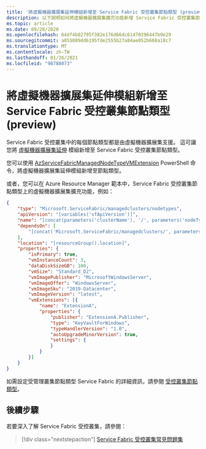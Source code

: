 ```yaml
---
title: '將虛擬機器擴展集延伸模組新增至 Service Fabric 受控叢集節點類型 (preview) '
description: 以下說明如何將虛擬機器擴展集擴充功能新增 Service Fabric 受控叢集節點類型
ms.topic: article
ms.date: 09/28/2020
ms.openlocfilehash: 64df4b82795f382e176d66dc61470296447b9e29
ms.sourcegitcommit: a055089dd6195fde2555b27a84ae052b668a18c7
ms.translationtype: MT
ms.contentlocale: zh-TW
ms.lasthandoff: 01/26/2021
ms.locfileid: "98788073"
---
```

# <a name="add-a-virtual-machine-scale-set-extension-to-a-service-fabric-managed-cluster-node-type-preview"></a>將虛擬機器擴展集延伸模組新增至 Service Fabric 受控叢集節點類型 (preview) 

Service Fabric 受控叢集中的每個節點類型都是由虛擬機器擴展集支援。 這可讓您將 [虛擬機器擴展集延伸](../virtual-machines/extensions/overview.md) 模組新增至 Service Fabric 受控叢集節點類型。

您可以使用 [AzServiceFabricManagedNodeTypeVMExtension](/powershell/module/az.servicefabric/add-azservicefabricmanagednodetypevmextension) PowerShell 命令，將虛擬機器擴展集延伸模組新增至節點類型。

或者，您可以在 Azure Resource Manager 範本中，Service Fabric 受控叢集節點類型上的虛擬機器擴展集擴充功能，例如：

```json
{
    "type": "Microsoft.ServiceFabric/managedclusters/nodetypes",
    "apiVersion": "[variables('sfApiVersion')]",
    "name": "[concat(parameters('clusterName'), '/', parameters('nodeTypeName'))]",
    "dependsOn": [
        "[concat('Microsoft.ServiceFabric/managedclusters/', parameters('clusterName'))]"
    ],
    "location": "[resourceGroup().location]",
    "properties": {
        "isPrimary": true,
        "vmInstanceCount": 3,
        "dataDiskSizeGB": 100,
        "vmSize": "Standard_D2",
        "vmImagePublisher": "MicrosoftWindowsServer",
        "vmImageOffer": "WindowsServer",
        "vmImageSku": "2019-Datacenter",
        "vmImageVersion": "latest",
        "vmExtensions": [{
            "name": "ExtensionA",
            "properties": {
                "publisher": "ExtensionA.Publisher",
                "type": "KeyVaultForWindows",
                "typeHandlerVersion": "1.0",
                "autoUpgradeMinorVersion": true,
                "settings": {
                }
            }
        }]
    }
}
```

如需設定受管理叢集節點類型 Service Fabric 的詳細資訊，請參閱 [受控叢集節點類型](/azure/templates/microsoft.servicefabric/2020-01-01-preview/managedclusters/nodetypes)。

## <a name="next-steps"></a>後續步驟

若要深入了解 Service Fabric 受控叢集，請參閱：

> [!div class="nextstepaction"]
> [Service Fabric 受控叢集常見問題集](./faq-managed-cluster.md)
